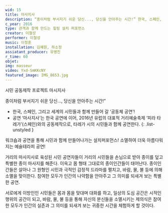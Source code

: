 ```yaml
---
wid: 15
title: 마사지사
description: “종이처럼 부서지기 쉬운 당신..., 당신을 안아주는 시간!” 한국, 스페인, 그리고 세계의 시민들과 함께 만들어 갈 ‘공동체 공연’!
c_year: 2016
type: 관객과 함께 만드는 힐링 설치 퍼포먼스
creator: 이철성
performer: 이철성
music: 이정훈
installation: 김혜원, 하소정
assiatant_producer: 유병진
r_time: 60
objet: 
img: masseur
video: Yxd-SmKKcNY
featured_image: IMG_8653.jpg
---
```


시민 공동제작 프로젝트 
마시지사 

종이처럼 부서지기 쉬운 당신..., 
당신을 안아주는 시간!” 

- 한국, 스페인, 그리고 세계의 시민들과 함께 만들어 갈 ‘공동체 공연’! 
- 공연 ‘마사지사’는 한국 공연에 이어, 2016년 유럽의 대표적 거리예술축제 ‘피라 타레가’(스페인)와의 공동제작으로, 타레가 시의 시민들과 함께 공연한다.
{: .list-unstyled }

워크숍과 공연을 통해 시민과 함께 만들어나가는 설치퍼포먼스! 
소멸하여 더욱 아름다워지는 예술테라피 공연! 

거리의 마사지사로 육성된 시민 공연자들이 거리의 시민들을 손님으로 받아 종이를 덮고 특별한 종이 마사지를 해준다. 이윽고 몸 형태 그대로의 종이인간들이 태어난다. 종이인간들은 살아나 그 원형인 시민과 극적인 감정적 드라마를 펼치고, 바람, 물, 불 등에 의해 소멸을 맞이한다. 참여한 모두가 인간의 나약함을 안아주고 그 의미를 되새겨 보는 특별한 공연.

서로에게 이방인인 시민들은 몸과 몸을 맞대며 대화를 하고, 일상의 도심 공간은 시적인 행위의 공간이 되고, 바람, 물, 불 등을 통해 자신의 분신들을 소멸시키는 제의식은 참여한 모두가 인간의 실존과 그 의미를 되새겨 보는 귀중한 시간을 체험하게 할 것이다.

